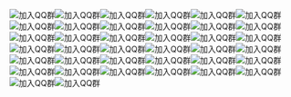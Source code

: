 ![加入QQ群](./src/20241122-110729.jpg)![加入QQ群](http:///localhost:3000/api/plugin/img/2)![加入QQ群](http:///localhost:3000/api/plugin/img/3)![加入QQ群](http:///localhost:3000/api/plugin/img/4)![加入QQ群](http:///localhost:3000/api/plugin/img/5)![加入QQ群](http:///localhost:3000/api/plugin/img/6)![加入QQ群](http:///localhost:3000/api/plugin/img/7)![加入QQ群](http:///localhost:3000/api/plugin/img/8)![加入QQ群](http:///localhost:3000/api/plugin/img/9)![加入QQ群](http:///localhost:3000/api/plugin/img/10)![加入QQ群](http:///localhost:3000/api/plugin/img/11)![加入QQ群](http:///localhost:3000/api/plugin/img/12)![加入QQ群](http:///localhost:3000/api/plugin/img/13)![加入QQ群](http:///localhost:3000/api/plugin/img/14)![加入QQ群](http:///localhost:3000/api/plugin/img/15)![加入QQ群](http:///localhost:3000/api/plugin/img/16)![加入QQ群](http:///localhost:3000/api/plugin/img/17)![加入QQ群](http:///localhost:3000/api/plugin/img/18)![加入QQ群](http:///localhost:3000/api/plugin/img/19)![加入QQ群](http:///localhost:3000/api/plugin/img/20)![加入QQ群](http:///localhost:3000/api/plugin/img/21)![加入QQ群](http:///localhost:3000/api/plugin/img/22)![加入QQ群](http:///localhost:3000/api/plugin/img/23)![加入QQ群](http:///localhost:3000/api/plugin/img/24)![加入QQ群](http:///localhost:3000/api/plugin/img/25)![加入QQ群](http:///localhost:3000/api/plugin/img/26)![加入QQ群](http:///localhost:3000/api/plugin/img/27)![加入QQ群](http:///localhost:3000/api/plugin/img/28)![加入QQ群](http:///localhost:3000/api/plugin/img/29)![加入QQ群](http:///localhost:3000/api/plugin/img/30)![加入QQ群](http:///localhost:3000/api/plugin/img/31)![加入QQ群](http:///localhost:3000/api/plugin/img/32)![加入QQ群](http:///localhost:3000/api/plugin/img/33)![加入QQ群](http:///localhost:3000/api/plugin/img/34)![加入QQ群](http:///localhost:3000/api/plugin/img/35)![加入QQ群](http:///localhost:3000/api/plugin/img/36)![加入QQ群](http:///localhost:3000/api/plugin/img/37)![加入QQ群](http:///localhost:3000/api/plugin/img/38)

